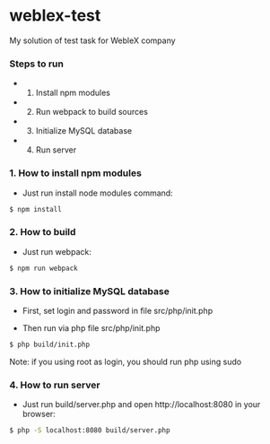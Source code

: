 # weblex-test
My solution of test task for WebleX company

### Steps to run

* 1. Install npm modules
* 2. Run webpack to build sources
* 3. Initialize MySQL database
* 4. Run server

### 1. How to install npm modules

* Just run install node modules command:

```sh
$ npm install
```

### 2. How to build

* Just run webpack:

```sh
$ npm run webpack
```

### 3. How to initialize MySQL database

* First, set login and password in file src/php/init.php

* Then run via php file src/php/init.php

```sh
$ php build/init.php
```

Note: if you using root as login, you should run php using sudo

### 4. How to run server

* Just run build/server.php and open http://localhost:8080 in your browser:

```sh
$ php -S localhost:8080 build/server.php
```
